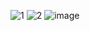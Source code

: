 ![1](https://github.com/user-attachments/assets/2057d513-8f37-4421-a65a-b140624159dc)
![2](https://github.com/user-attachments/assets/a44f97fb-b3c9-40e8-ae84-a8cb8f793efa)
![image](https://github.com/user-attachments/assets/4b20a04c-def0-4e5d-9619-6868a1dd41bb)

